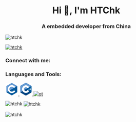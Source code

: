 <h1 align="center">Hi 👋, I'm HTChk</h1>
<h3 align="center">A embedded developer from China</h3>

<p align="left"> <img src="https://komarev.com/ghpvc/?username=htchk&label=Profile%20views&color=0e75b6&style=flat" alt="htchk" /> </p>

<p align="left"> <a href="https://github.com/ryo-ma/github-profile-trophy"><img src="https://github-profile-trophy.vercel.app/?username=htchk" alt="htchk" /></a> </p>

<h3 align="left">Connect with me:</h3>
<p align="left">
</p>

<h3 align="left">Languages and Tools:</h3>
<p align="left"> <a href="https://www.cprogramming.com/" target="_blank" rel="noreferrer"> <img src="https://raw.githubusercontent.com/devicons/devicon/master/icons/c/c-original.svg" alt="c" width="40" height="40"/> </a> <a href="https://www.w3schools.com/cpp/" target="_blank" rel="noreferrer"> <img src="https://raw.githubusercontent.com/devicons/devicon/master/icons/cplusplus/cplusplus-original.svg" alt="cplusplus" width="40" height="40"/> </a> <a href="https://www.qt.io/" target="_blank" rel="noreferrer"> <img src="https://upload.wikimedia.org/wikipedia/commons/0/0b/Qt_logo_2016.svg" alt="qt" width="40" height="40"/> </a> </p>

<p><img align="left" src="https://github-readme-stats.vercel.app/api/top-langs?username=htchk&show_icons=true&locale=en&layout=compact" alt="htchk" /></p>

<p>&nbsp;<img align="center" src="https://github-readme-stats.vercel.app/api?username=htchk&show_icons=true&locale=en" alt="htchk" /></p>

<p><img align="center" src="https://github-readme-streak-stats.herokuapp.com/?user=htchk&" alt="htchk" /></p>

